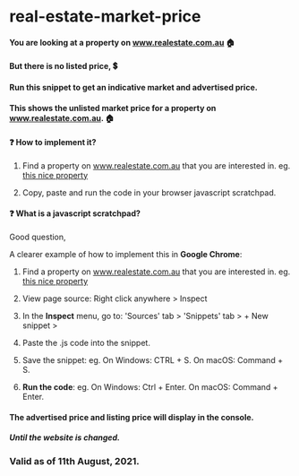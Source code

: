 # real-estate-market-price

#### You are looking at a property on www.realestate.com.au 🏠
#### But there is no listed price, 💲
#### Run this snippet to get an indicative market and advertised price.


#### This shows the unlisted market price for a property on www.realestate.com.au. 🏠

#### ❓ How to implement it?

1. Find a property on www.realestate.com.au that you are interested in.
   eg. [this nice property](https://www.realestate.com.au/property-house-vic-beaconsfield+upper-136928382)
   
2. Copy, paste and run the code in your browser javascript scratchpad.

#### ❓ What is a javascript scratchpad?

Good question,

A clearer example of how to implement this in **Google Chrome**:

1. Find a property on www.realestate.com.au that you are interested in.
   eg. [this nice property](https://www.realestate.com.au/property-house-vic-beaconsfield+upper-136928382)

2. View page source: Right click anywhere > Inspect

3. In the **Inspect** menu, go to:
   'Sources' tab \>
   'Snippets' tab \>
   \+ New snippet \>

4. Paste the .js code into the snippet.

5. Save the snippet:
   eg. 
   On Windows: CTRL + S.
   On macOS: Command + S.

6. **Run the code**:
   eg.
   On Windows: Ctrl + Enter.
   On macOS: Command + Enter.

#### The advertised price and listing price will display in the console.
##### Until the website is changed.

### Valid as of 11th August, 2021.

